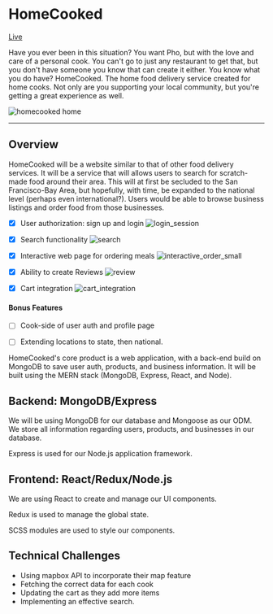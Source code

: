 # HomeCooked

[Live](https://homecooked--app.herokuapp.com/#/)

Have you ever been in this situation? You want Pho, but with the love and care of a personal cook. You can't go to just any restaurant to get that, but you don't have someone you know that can create it either. You know what you do have? HomeCooked. The home food delivery service created for home cooks. Not only are you supporting your local community, but you're getting a great experience as well.

![homecooked home](https://user-images.githubusercontent.com/63718493/124969572-b7d5b500-dfdb-11eb-8168-514bbd4e4023.png)

------------------------------------------------------

## Overview 

HomeCooked will be a website similar to that of other food delivery services.  It will be a service that will allows users to search for scratch-made food around their area.  This will at first be secluded to the San Francisco-Bay Area, but hopefully, with time, be expanded to the national level (perhaps even international?). Users would be able to browse business listings and order food from those businesses.


-  [x] User authorization: sign up and login 
![login_session](https://user-images.githubusercontent.com/63718493/124989229-c62fcb00-dff3-11eb-9dfa-a780131e5c23.gif)

-  [x] Search functionality
![search](https://user-images.githubusercontent.com/63718493/124989245-cc25ac00-dff3-11eb-8b29-38dd99e45bfb.gif)

-  [x] Interactive web page for ordering meals 
![interactive_order_small](https://user-images.githubusercontent.com/63718493/124989383-ecee0180-dff3-11eb-88ef-fb34cc45f3af.gif)

-  [x] Ability to create Reviews 
![review](https://user-images.githubusercontent.com/63718493/124989391-f0818880-dff3-11eb-8279-034fb1dcf64d.gif)

-  [x] Cart integration 
![cart_integration](https://user-images.githubusercontent.com/63718493/124989400-f37c7900-dff3-11eb-99ba-993bb80fb953.gif)


#### Bonus Features 
-  [ ] Cook-side of user auth and profile page 
-  [ ] Extending locations to state, then national.


HomeCooked's core product is a web application, with a back-end build on MongoDB to save user auth, products, and business information. It will be built using the MERN stack (MongoDB, Express, React, and Node). 

## Backend: MongoDB/Express 

We will be using MongoDB for our database and Mongoose as our ODM. We store all information regarding users, products, and businesses in our database.

Express is used for our Node.js application framework.

## Frontend: React/Redux/Node.js 


We are using React to create and manage our UI components.

Redux is used to manage the global state. 

SCSS modules are used to style our components.

## Technical Challenges
* Using mapbox API to incorporate their map feature 
* Fetching the correct data for each cook
* Updating the cart as they add more items
* Implementing an effective search.
